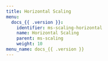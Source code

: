 ```yaml
---
title: Horizontal Scaling
menu:
  docs_{{ .version }}:
    identifier: ms-scaling-horizontal
    name: Horizontal Scaling
    parent: ms-scaling
    weight: 10
menu_name: docs_{{ .version }}
---
```

